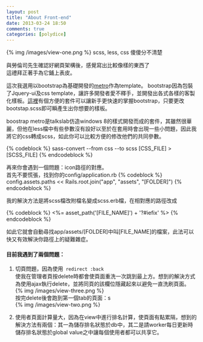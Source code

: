 ```yaml
---
layout: post
title: "About Front-end"
date: 2013-03-24 18:50
comments: true
categories: [polydice]
---
```


{% img /images/view-one.png %}
scss, less, css 傻傻分不清楚

<!--more-->

與勞倫司先生確認好網頁架構後，感覺寫出比較像樣的東西了<br/>
這禮拜正著手為它鋪上表皮。

這次我選用以bootstrap為基礎開發的<a href="https://github.com/TalksLab/metro-bootstrap">metro</a>作為template。
bootstrap因為包裝了Jquery-ui及css template，讓許多開發者愛不釋手，並開發出各式各樣的客製化樣板。<a href="https://github.com/thomas-mcdonald/bootstrap-sass">這裡</a>有個方便的套件可以讓新手更快速的掌握bootstrap，只要更改bootstap.scss即可瞬產生出你想要的樣板。<br/>

boostrap metro是talkslab仿造windows 8的樣式開發而成的套件，其雖然很華麗，但他在less檔中有些參數沒有設好以至於在套用時會出現一些小問題，因此我將它的css轉成scss，如此你可以比較方便的修改他們的共同參數。

{% codeblock %}
sass-convert --from css --to scss [CSS_FILE] > [SCSS_FILE]
{% endcodeblock %}

再來你會遇到一個問題：icon路徑的對應。<br/>
首先不要慌張，找到你的config/application.rb
{% codeblock %}
config.assets.paths << Rails.root.join("app", "assets", "[FOLDER]")
{% endcodeblock %}

我的解決方法是將scss檔改附檔名變成scss.erb檔，在相對應的路徑改成

{% codeblock %}
<%= asset_path('[FILE_NAME]') + '?#iefix' %>
{% endcodeblock %}

如此它就會自動尋找app/assets/[FOLDER]中叫[FILE_NAME]的檔案，此法可以快又有效解決你路徑上的疑難雜症。

<h4>目前我遇到了兩個問題：</h4>

1) 切頁問題，因為使用<code> redirect :back </code>使我在管理者頁按delete時都會使頁面重洗一次跳到最上方。想到的解決方式為使用ajax執行delete，並將同頁的該欄位隱藏起來以避免一直洗刷頁面。<br/>
{% img /images/view-three.png %}<br/>
按完delete後會跑到第一個tab的頁面：s<br/>
{% img /images/view-two.png %}

2) 使用者頁面計算量大，因為在view中進行排名計算，使頁面有點累隔，想到的解決方法有兩個：其一為儲存排名狀態於db中，其二是請worker每日更新時儲存排名狀態於global value之中讓每個使用者都可以共享它。<br/>
